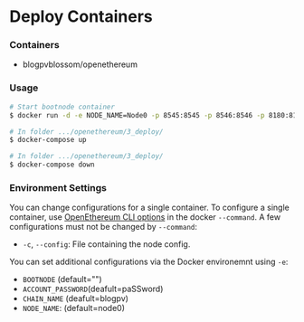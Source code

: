 # Deploy Containers

### Containers
- blogpvblossom/openethereum

### Usage

```bash
# Start bootnode container
$ docker run -d -e NODE_NAME=Node0 -p 8545:8545 -p 8546:8546 -p 8180:8180 -p 30303:30303 blogpvblossom/openethereum --unsafe-expose --jsonrpc-cors all --fast-unlock
```

```bash
# In folder .../openethereum/3_deploy/
$ docker-compose up
```

```bash
# In folder .../openethereum/3_deploy/
$ docker-compose down
```

### Environment Settings
You can change configurations for a single container. To configure a single container, use [OpenEthereum CLI options](https://openethereum.github.io/wiki/Configuring-OpenEthereum) in the docker `--command`. A few configurations must not be changed by `--command`:
- `-c`, `--config`: File containing the node config. 

You can set additional configurations via the Docker environemnt using `-e`:
- `BOOTNODE` (default="")
- `ACCOUNT_PASSWORD`(deafult=paSSword)
- `CHAIN_NAME` (deafult=blogpv)
- `NODE_NAME`: (default=node0)